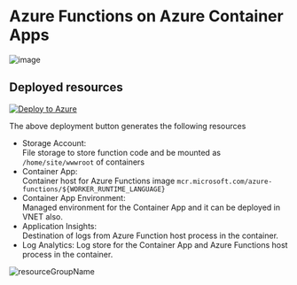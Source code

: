 # Azure Functions on Azure Container Apps
![image](https://user-images.githubusercontent.com/4566555/219943288-617fb65f-d2af-4208-976d-24b866ef9783.png)

## Deployed resources
[![Deploy to Azure](https://aka.ms/deploytoazurebutton)](https://portal.azure.com/#create/Microsoft.Template/uri/https%3A%2F%2Fraw.githubusercontent.com%2Fhorihiro%2Ffunctions-on-azure-containerapp%2Fjson_template%2Fmain.json)

The above deployment button generates the following resources

  - Storage Account:  
    File storage to store function code and be mounted as `/home/site/wwwroot` of containers
  - Container App:  
    Container host for Azure Functions image `mcr.microsoft.com/azure-functions/${WORKER_RUNTIME_LANGUAGE}`
  - Container App Environment:  
    Managed environment for the Container App and it can be deployed in VNET also.
  - Application Insights:  
    Destination of logs from Azure Function host process in the container.
  - Log Analytics:
    Log store for the Container App and Azure Functions host process in the container.

![resourceGroupName](https://user-images.githubusercontent.com/4566555/220277151-3d122b8c-c265-4ab0-8a3e-986fbbc1f1f0.png)
